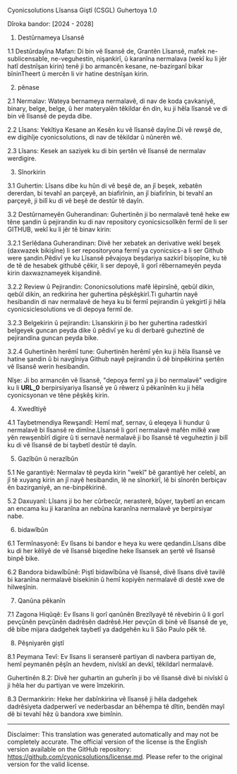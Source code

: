 Cyonicsolutions Lîsansa Giştî (CSGL)
Guhertoya 1.0

Dîroka bandor: [2024 - 2028]

1. Destûrnameya Lîsansê

1.1 Destûrdayîna Mafan: Di bin vê lîsansê de, Grantên Lîsansê, mafek ne-sublicensable, ne-veguhestin, nişankirî, û karanîna nermalava (wekî ku li jêr hatî destnîşan kirin) tenê ji bo armancên kesane, ne-bazirganî bikar bîninTheert û mercên li vir hatine destnîşan kirin.

2. pênase

2.1 Nermalav: Wateya bernameya nermalavê, di nav de koda çavkaniyê, binary, belge, belge, û her materyalên têkildar ên din, ku ji hêla lîsansê ve di bin vê lîsansê de peyda dibe.

2.2 Lîsans: Yekîtiya Kesane an Kesên ku vê lîsansê dayîne.Di vê rewşê de, ew digihîje cyonicsolutions, di nav de têkildar û nûnerên wê.

2.3 Lîsans: Kesek an saziyek ku di bin şertên vê lîsansê de nermalav werdigire.

3. Sînorkirin

3.1 Guhertin: Lîsans dibe ku hûn di vê beşê de, an jî beşek, xebatên dererdan, bi tevahî an parçeyê, an biafirînin, an jî biafirînin, bi tevahî an parçeyê, ji bilî ku di vê beşê de destûr tê dayîn.

3.2 Destûrnameyên Guherandinan: Guhertinên ji bo nermalavê tenê heke ew têne şandin û pejirandin ku di nav repository cyonicsicsolîkên fermî de li ser GITHUB, wekî ku li jêr tê binav kirin:

3.2.1 Serlêdana Guherandinan: Divê her xebatek an derivative wekî beşek (daxwazek bikişîne) li ser repositoryona fermî ya cyonicsics-a li ser Github were şandin.Pêdivî ye ku Lîsansê pêvajoya beşdariya sazkirî bişopîne, ku tê de tê de hesabek githubê çêkir, li ser depoyê, li gorî rêbernameyên peyda kirin daxwaznameyek kişandinê.

3.2.2 Review û Pejirandin: Cononicsolutions mafê lêpirsînê, qebûl dikin, qebûl dikin, an redkirina her guhertina pêşkêşkirî.Ti guhartin nayê hesibandin di nav nermalavê de heya ku bi fermî pejirandin û yekgirtî ji hêla cyonicsiclesolutions ve di depoya fermî de.

3.2.3 Belgekirin û pejirandin: Lîsanskirin ji bo her guhertina radestkirî belgeyek guncan peyda dike û pêdivî ye ku di derbarê guheztinê de pejirandina guncan peyda bike.

3.2.4 Guhertinên herêmî tune: Guhertinên herêmî yên ku ji hêla lîsansê ve hatine şandin û bi navgîniya Github nayê pejirandin û dê binpêkirina şertên vê lîsansê werin hesibandin.

Nîşe: Ji bo armancên vê lîsansê, "depoya fermî ya ji bo nermalavê" vedigire ku li __URL_0__ berpirsiyariya lîsansê ye û rêwerz û pêkanînên ku ji hêla cyonicsyonan ve têne pêşkêş kirin.

4. Xwedîtiyê

4.1 Taybetmendiya Rewşandî: Hemî maf, sernav, û eleqeya li hundur û nermalavê bi lîsansê re dimîne.Lîsansê li gorî nermalavê mafên milkê xwe yên rewşenbîrî digire û ti sernavê nermalavê ji bo lîsansê tê veguheztin ji bilî ku di vê lîsansê de bi taybetî destûr tê dayîn.

5. Gazîbûn û nerazîbûn

5.1 Ne garantiyê: Nermalav tê peyda kirin "wekî" bê garantiyê her celebî, an jî tê xuyang kirin an jî nayê hesibandin, lê ne sînorkirî, lê bi sînorên berbiçav ên bazirganiyê, an ne-binpêkirinê.

5.2 Daxuyanî: Lîsans ji bo her cûrbecûr, nerasterê, bûyer, taybetî an encam an encama ku ji karanîna an nebûna karanîna nermalavê ye berpirsiyar nabe.

6. bidawîbûn

6.1 Termînasyonê: Ev lîsans bi bandor e heya ku were qedandin.Lîsans dibe ku di her kêliyê de vê lîsansê biqedîne heke lîsansek an şertê vê lîsansê binpê bike.

6.2 Bandora bidawîbûnê: Piştî bidawîbûna vê lîsansê, divê lîsans divê tavilê bi karanîna nermalavê bisekinin û hemî kopiyên nermalavê di destê xwe de hilweşînin.

7. Qanûna pêkanîn

7.1 Zagona Hiqûqê: Ev lîsans li gorî qanûnên Brezîlyayê tê rêvebirin û li gorî pevçûnên pevçûnên dadrêsên dadrêsê.Her pevçûn di binê vê lîsansê de ye, dê bibe mijara dadgehek taybetî ya dadgehên ku li São Paulo pêk tê.

8. Pêşniyarên giştî

8.1 Peymana Tevî: Ev lîsans li seranserê partiyan di navbera partiyan de, hemî peymanên pêşîn an hevdem, nivîskî an devkî, têkildarî nermalavê.

Guhertinên 8.2: Divê her guhartin an guherîn ji bo vê lîsansê divê bi nivîskî û ji hêla her du partiyan ve were îmzekirin.

8.3 Dermankirin: Heke her dabînkirina vê lîsansê ji hêla dadgehek dadrêsiyeta dadperwerî ve nederbasdar an bêhempa tê dîtin, bendên mayî dê bi tevahî hêz û bandora xwe bimînin.

---
Disclaimer: This translation was generated automatically and may not be completely accurate. The official version of the license is the English version available on the GitHub repository: https://github.com/cyonicsolutions/license.md. Please refer to the original version for the valid license.